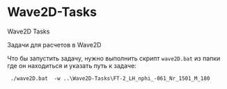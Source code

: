 # Wave2D-Tasks
Wave2D Tasks

Задачи для расчетов в Wave2D

Что бы запустить задачу, нужно выполнить скрипт `wave2D.bat` из папки где он находиться и указать путь к задаче:

```
 ./wave2D.bat  -w ..\Wave2D-Tasks\FT-2_LH_nphi_-061_Nr_1501_M_180
```